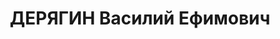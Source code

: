 ---
title: ДЕРЯГИН Василий Ефимович
description: 'Род. в 1902, Свердловская обл., Нижне-Сергинский р-н, с. Гробово, русский.
  Проживал: Свердловская обл., Нижне-Сергинский р-н, с. Гробово. Ст.Дружинино, машинист
  компрессора

  Арестован 27.04.1937. Приговор: 20.01.1938 – ВМН. Расстрелян 20.01.1938'
---
